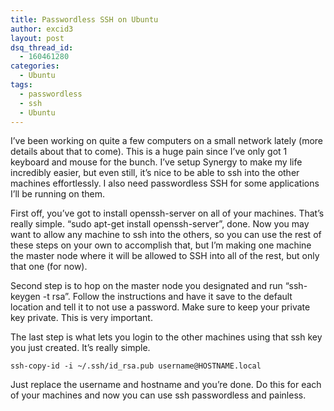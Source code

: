 ```yaml
---
title: Passwordless SSH on Ubuntu
author: excid3
layout: post
dsq_thread_id:
  - 160461280
categories:
  - Ubuntu
tags:
  - passwordless
  - ssh
  - Ubuntu
---
```

I’ve been working on quite a few computers on a small network lately (more details about that to come). This is a huge pain since I’ve only got 1 keyboard and mouse for the bunch. I’ve setup Synergy to make my life incredibly easier, but even still, it’s nice to be able to ssh into the other machines effortlessly. I also need passwordless SSH for some applications I’ll be running on them.

First off, you’ve got to install openssh-server on all of your machines. That’s really simple. “sudo apt-get install openssh-server”, done. Now you may want to allow any machine to ssh into the others, so you can use the rest of these steps on your own to accomplish that, but I’m making one machine the master node where it will be allowed to SSH into all of the rest, but only that one (for now).

Second step is to hop on the master node you designated and run “ssh-keygen -t rsa”. Follow the instructions and have it save to the default location and tell it to not use a password. Make sure to keep your private key private. This is very important.

The last step is what lets you login to the other machines using that ssh key you just created. It’s really simple.


    ssh-copy-id -i ~/.ssh/id_rsa.pub username@HOSTNAME.local

Just replace the username and hostname and you’re done. Do this for each of your machines and now you can use ssh passwordless and painless.